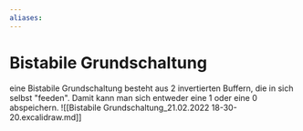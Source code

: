 ```yaml
---
aliases: 
---
```

# Bistabile Grundschaltung
eine Bistabile Grundschaltung besteht aus 2 invertierten Buffern, die in sich selbst "feeden".
Damit kann man sich entweder eine 1 oder eine 0 abspeichern.
![[Bistabile Grundschaltung_21.02.2022 18-30-20.excalidraw.md]]